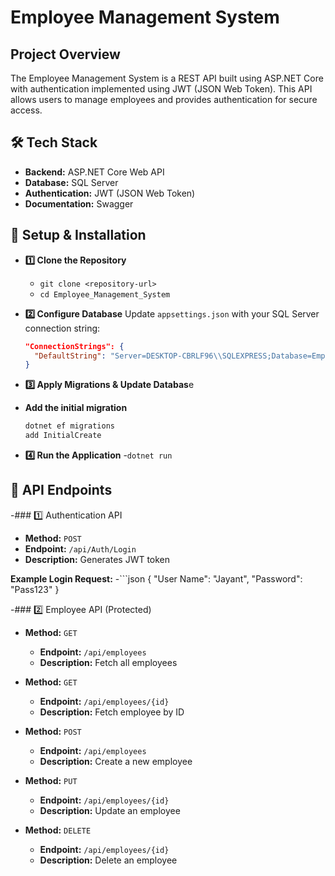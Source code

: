 # Employee Management System

## Project Overview
The Employee Management System is a REST API built using ASP.NET Core with authentication implemented using JWT (JSON Web Token). 
This API allows users to manage employees and provides authentication for secure access.

## 🛠 Tech Stack
- **Backend:** ASP.NET Core Web API
- **Database:** SQL Server
- **Authentication:** JWT (JSON Web Token)
- **Documentation:** Swagger

## 🚀 Setup & Installation
- **1️⃣ Clone the Repository**
  - `git clone <repository-url>`
  - `cd Employee_Management_System`

- **2️⃣ Configure Database**
  Update `appsettings.json` with your SQL Server connection string:
  ```json
  "ConnectionStrings": {
    "DefaultString": "Server=DESKTOP-CBRLF96\\SQLEXPRESS;Database=EmployeeDB;Trusted_Connection=True;TrustServerCertificate=True"
  }
  
- **3️⃣ Apply Migrations & Update Databas**e

- **Add the initial migration**
  ```bash
  dotnet ef migrations
  add InitialCreate

- **4️⃣ Run the Application**
  -`dotnet run`

## 📌 API Endpoints

-### 1️⃣ Authentication API

- **Method:** `POST`
- **Endpoint:** `/api/Auth/Login`
- **Description:** Generates JWT token

**Example Login Request:**
-```json
{
  "User Name": "Jayant",
  "Password": "Pass123"
}

-### 2️⃣ Employee API (Protected)

- **Method:** `GET`
  - **Endpoint:** `/api/employees`
  - **Description:** Fetch all employees

- **Method:** `GET`
  - **Endpoint:** `/api/employees/{id}`
  - **Description:** Fetch employee by ID

- **Method:** `POST`
  - **Endpoint:** `/api/employees`
  - **Description:** Create a new employee

- **Method:** `PUT`
  - **Endpoint:** `/api/employees/{id}`
  - **Description:** Update an employee

- **Method:** `DELETE`
  - **Endpoint:** `/api/employees/{id}`
  - **Description:** Delete an employee
